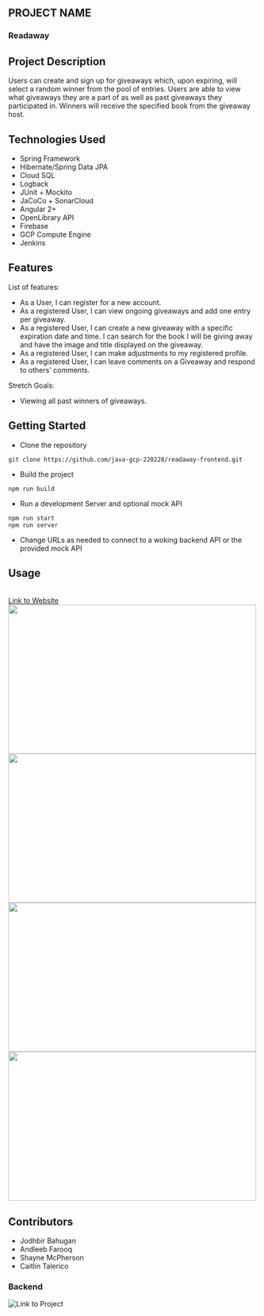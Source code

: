 ## PROJECT NAME
### Readaway
## Project Description
Users can create and sign up for giveaways which, upon expiring, will select a random winner from the pool of entries. Users are able to view what giveaways they are a part of as well as past giveaways they participated in. Winners will receive the specified book from the giveaway host.

## Technologies Used

- Spring Framework
- Hibernate/Spring Data JPA
- Cloud SQL
- Logback
- JUnit + Mockito
- JaCoCo + SonarCloud
- Angular 2+
- OpenLibrary API
- Firebase
- GCP Compute Engine
- Jenkins
    

## Features

List of features:

- As a User, I can register for a new account.
- As a registered User, I can view ongoing giveaways and add one entry per giveaway.
- As a registered User, I can create a new giveaway with a specific expiration date and time. I can search for the book I will be giving away and have the image and title displayed on the giveaway.
- As a registered User, I can make adjustments to my registered profile.
- As a registered User, I can leave comments on a Giveaway and respond to others' comments.

Stretch Goals:

- Viewing all past winners of giveaways.

## Getting Started
- Clone the repository
```
git clone https://github.com/java-gcp-220228/readaway-frontend.git
```
- Build the project
```
npm run build
```
- Run a development Server and optional mock API
```
npm run start
npm run server
```
- Change URLs as needed to connect to a woking backend API or the provided mock API

## Usage
<br>
    <a href="https://readaway-site.web.app/home" target="_blank">Link to Website</a>
<br>


   <img src="https://storage.googleapis.com/misc-github-images-bucket/home-page.PNG" width="500" height="300" />

   <img src="https://storage.googleapis.com/misc-github-images-bucket/about.PNG" width="500" height="300" />
   <img src="https://storage.googleapis.com/misc-github-images-bucket/giveaway-create.PNG" width="500" height="300" />
   <img src="https://storage.googleapis.com/misc-github-images-bucket/giveaway-display.PNG" width="500" height="300" />
   <br>

## Contributors
- Jodhbir Bahugan
- Andleeb Farooq
- Shayne McPherson
- Caitlin Talerico

### Backend
![Link to Project](https://github.com/java-gcp-220228/readaway-backend)
